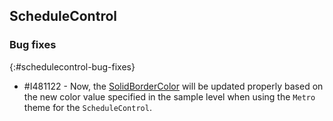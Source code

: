 ## ScheduleControl   

### Bug fixes
{:#schedulecontrol-bug-fixes}

* \#I481122 - Now, the [SolidBorderColor](https://help.syncfusion.com/cr/windowsforms/Syncfusion.Windows.Forms.Schedule.ScheduleAppearance.html#Syncfusion_Windows_Forms_Schedule_ScheduleAppearance_SolidBorderColor) will be updated properly based on the new color value specified in the sample level when using the `Metro` theme for the `ScheduleControl`.

